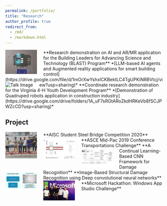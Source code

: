 ```yaml
---
permalink: /portfolio/
title: "Research"
author_profile: true
redirect_from: 
  - /md/
  - /markdown.html
---
```



<img src="/images/AR.png" alt="Talk Image" style="float: left; margin-right: 20px; max-width: 100px;">
**Research demonstration on AI and AR/MR application for the Building Leaders for Advancing Science and Technology (BLAST) Program**
*[LLM-based AI agents and Augmented reality applications for smart building control](https://drive.google.com/file/d/1mOrXwYshxlCKBektLC4TgUPKiNRBVtcj/view?usp=sharing)*



<img src="/images/robot.png" alt="Talk Image" style="float: left; margin-right: 20px; max-width: 100px;">
**Coordinate research demonstration for the Virginia 4-H Youth Development Program**
*[Demonstration of Quadruped robots application in construction industry](https://drive.google.com/drive/folders/1A_uF7sRGtARoZkdHRKeVb8fSCJPWZcCD?usp=sharing)*




## Project
<img src="/images/steelbridge.png" alt="Talk Image" style="float: left; margin-right: 20px; max-width: 100px;">
**AISC Student Steel Bridge Competition 2020**



<img src="/images/midpac2019.png" alt="Talk Image" style="float: left; margin-right: 20px; max-width: 100px;">
**ASCE Mid-Pac 2019 Conference Transportations Challenge**



<img src="/images/cd.png" alt="Talk Image" style="float: left; margin-right: 20px; max-width: 100px;">
**A Continual Learning-Based CNN Framework for Damage Recognition**



<img src="/images/crack.png" alt="Talk Image" style="float: left; margin-right: 20px; max-width: 100px;">
**Image-Based Structural Damage Recognition using Deep convolutional neural networks**



<img src="/images/microsoft.png" alt="Talk Image" style="float: left; margin-right: 20px; max-width: 100px;">
**Microsoft Hackathon: Windows App Studio Challenge**

